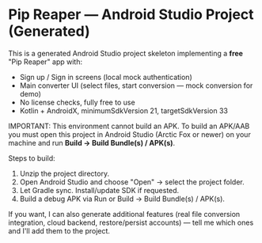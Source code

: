 # Pip Reaper — Android Studio Project (Generated)

This is a generated Android Studio project skeleton implementing a **free** "Pip Reaper" app with:
- Sign up / Sign in screens (local mock authentication)
- Main converter UI (select files, start conversion — mock conversion for demo)
- No license checks, fully free to use
- Kotlin + AndroidX, minimumSdkVersion 21, targetSdkVersion 33

IMPORTANT: This environment cannot build an APK. To build an APK/AAB you must open this project in Android Studio (Arctic Fox or newer) on your machine and run **Build → Build Bundle(s) / APK(s)**.

Steps to build:
1. Unzip the project directory.
2. Open Android Studio and choose "Open" → select the project folder.
3. Let Gradle sync. Install/update SDK if requested.
4. Build a debug APK via Run or Build → Build Bundle(s) / APK(s).

If you want, I can also generate additional features (real file conversion integration, cloud backend, restore/persist accounts) — tell me which ones and I'll add them to the project.
